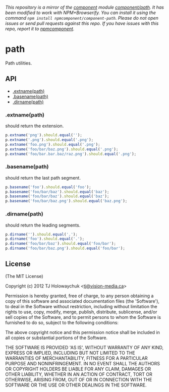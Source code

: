 *This repository is a mirror of the [component](http://component.io) module [component/path](http://github.com/component/path). It has been modified to work with NPM+Browserify. You can install it using the command `npm install npmcomponent/component-path`. Please do not open issues or send pull requests against this repo. If you have issues with this repo, report it to [npmcomponent](https://github.com/airportyh/npmcomponent).*
# path

  Path utilities.

## API

   - [.extname(path)](#extnamepath)
   - [.basename(path)](#basenamepath)
   - [.dirname(path)](#dirnamepath)
<a name=""></a>
 
<a name="extnamepath"></a>
### .extname(path)
should return the extension.

```js
p.extname('png').should.equal('');
p.extname('.png').should.equal('.png');
p.extname('foo.png').should.equal('.png');
p.extname('foo/bar/baz.png').should.equal('.png');
p.extname('foo/bar.bar.baz/raz.png').should.equal('.png');
```

<a name="basenamepath"></a>
### .basename(path)
should return the last path segment.

```js
p.basename('foo').should.equal('foo');
p.basename('foo/bar/baz').should.equal('baz');
p.basename('foo/bar/baz').should.equal('baz');
p.basename('foo/bar/baz.png').should.equal('baz.png');
```

<a name="dirnamepath"></a>
### .dirname(path)
should return the leading segments.

```js
p.dirname('').should.equal('.');
p.dirname('foo').should.equal('.');
p.dirname('foo/bar/baz').should.equal('foo/bar');
p.dirname('foo/bar/baz.png').should.equal('foo/bar');
```


## License 

(The MIT License)

Copyright (c) 2012 TJ Holowaychuk &lt;tj@vision-media.ca&gt;

Permission is hereby granted, free of charge, to any person obtaining
a copy of this software and associated documentation files (the
'Software'), to deal in the Software without restriction, including
without limitation the rights to use, copy, modify, merge, publish,
distribute, sublicense, and/or sell copies of the Software, and to
permit persons to whom the Software is furnished to do so, subject to
the following conditions:

The above copyright notice and this permission notice shall be
included in all copies or substantial portions of the Software.

THE SOFTWARE IS PROVIDED 'AS IS', WITHOUT WARRANTY OF ANY KIND,
EXPRESS OR IMPLIED, INCLUDING BUT NOT LIMITED TO THE WARRANTIES OF
MERCHANTABILITY, FITNESS FOR A PARTICULAR PURPOSE AND NONINFRINGEMENT.
IN NO EVENT SHALL THE AUTHORS OR COPYRIGHT HOLDERS BE LIABLE FOR ANY
CLAIM, DAMAGES OR OTHER LIABILITY, WHETHER IN AN ACTION OF CONTRACT,
TORT OR OTHERWISE, ARISING FROM, OUT OF OR IN CONNECTION WITH THE
SOFTWARE OR THE USE OR OTHER DEALINGS IN THE SOFTWARE.